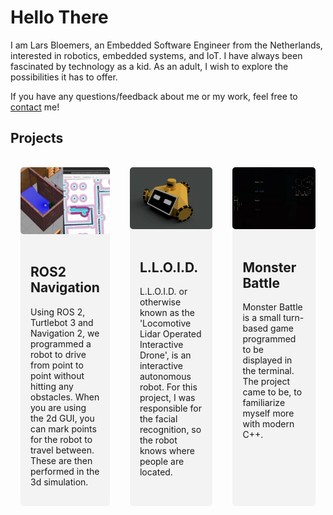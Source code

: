 <head>
    <style>
        *{
            --theme-color: #1e88e5;
            --background-color: rgba(0, 0, 0, 0.04);
        }
        img{
            border-radius: 5px;
        }
        .projects{
            display: flex;
            justify-content: center;
            flex-flow: row nowrap;
        }
        .projects>*{
            text-decoration: none;
        }
        .card{
            background-color: var(--background-color);
            padding: rem;
            margin: 1rem;
            border-radius: 5px;
            width: 33%;
            /* background-color: red; */
        }
        .card .content{
            padding: 1rem;
        }
        #contact{
            width: 100%;
            display: flex;
            flex-flow: row nowrap;
            justify-content: center;
        }
        .contact-list{
            width: auto;
            list-style-type: none;
            display: flex;
            flex-flow: row nowrap;
            align-items: center;
        }
        .contact-item{
            text-decoration: none;
            display: flex;
            flex-direction: column;
            justify-content: center;
        }
        .contact-item > a{
            flex: 0 0 auto;
            padding: 12px;
            margin: 6px;
            overflow: visible;
            font-size: 1.5rem;
            text-align: center;
        }
        .contact-item > a > i{
            width: 100%;
        }
    </style>

</head>

# Hello There
I am Lars Bloemers, an Embedded Software Engineer from the Netherlands, interested in robotics, embedded systems, and IoT. I have always been fascinated by technology as a kid. As an adult, I wish to explore the possibilities it has to offer. 

If you have any questions/feedback about me or my work, feel free to [contact](#contact) me!


## Projects

<!-- All project images must be 400x300 -->
<section class="projects">
    <a 
        class="card" 
        href="https://gitlab.com/Larsbl00/ros2-turtlebot-3-navigation" target="_blank"
    >
        <div >
            <div class="thumbnail"><img src="img/ros2-navigation.webp"/></div> 
            <div class="content">
                <h2>ROS2 Navigation</h2>
                <p>
                    Using ROS 2, Turtlebot 3 and Navigation 2, we programmed a robot to drive from point to point without hitting any obstacles.
                    When you are using the 2d GUI, you can mark points for the robot to travel between.
                    These are then performed in the 3d simulation.        
                </p>
            </div>
        </div>
    </a>
    <a  
        class="card"
        href="https://github.com/Larsbl00/OI3-ComputerVision" target="_blank"
    >
        <div>
            <div class="thumbnail"><img src="img/lloid.webp"/></div> 
            <div class="content">
                <h2>L.L.O.I.D.</h2>
                <p>             
                    L.L.O.I.D. or otherwise known as the 'Locomotive Lidar Operated Interactive Drone', is an interactive autonomous robot.
                    For this project, I was responsible for the facial recognition, so the robot knows where people are located.
                </p>
            </div>
        </div>
    </a>
    <a  
        class="card"
        href="https://github.com/Larsbl00/MonsterBattle" 
        target="_blank"
    >
        <div>
            <div class="thumbnail"><img src="img/monster-battle.webp"/></div> 
            <div class="content">
                <h2>Monster Battle</h2>
                <p>
                    Monster Battle is a small turn-based game programmed to be displayed in the terminal.
                    The project came to be, to familiarize myself more with modern C++.
                </p>
            </div>
        </div>
    </a>
</section>

<!-- Create a banner below the content with all contact icons -->
<span id="contact">
    <ul class="contact-list">
        <li class="contact-item">
            <a href="mailto:larsbloemers@gmail.com" target="_blank">  
                <i class="fa fa-envelope" aria-hidden="true"></i>
            </a>
        </li>
        <li class="contact-item">
            <a href="https://www.linkedin.com/in/lars-bloemers/" target="_blank">  
                <i class="fa fa-linkedin-square" aria-hidden="true"></i>
            </a>
        </li>
        <li class="contact-item">
            <a href="https://www.youtube.com/c/LarsBl" target="_blank">  
                <i class="fa fa-youtube-play" aria-hidden="true"></i>
            </a>
        </li>
        <li class="contact-item">
            <a href="https://github.com/Larsbl00" target="_blank">  
                <i class="fa fa-github" aria-hidden="true"></i>
            </a>
        </li>
        <li class="contact-item">
            <a href="https://gitlab.com/Larsbl00" target="_blank">  
                <i class="fa fa-gitlab" aria-hidden="true"></i>
            </a>
        </li>
    </ul>
</span>